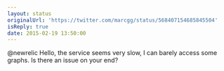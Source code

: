 ```yaml
---
layout: status
originalUrl: 'https://twitter.com/marcgg/status/568407154685845504'
isReply: true
date: 2015-02-19 13:50:00
---
```


@newrelic Hello, the service seems very slow, I can barely access some graphs. Is there an issue on your end?
